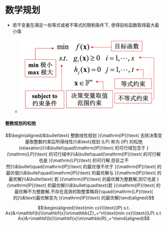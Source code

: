 # 数学规划

- 若干变量在满足一些等式或者不等式的限制条件下, 使得目标函数取得最大最小值

    - ![image_2024-06-23-09-50-27](img/image_2024-06-23-09-50-27.png) 

#### 整数规划的松弛

$$\begin{aligned}&\bullet\text{ 整数线性规划 }(\mathrm{IP})\text{ 去除决策变量取整数约束后所得线性}\\&\text{规划 (LP) 称为 (IP) 的松弛(relaxation)}\\&\bullet\quad(\mathrm{IP})\text{ 的可行域包含于 }(\mathrm{LP})\text{ 的可行域中}\\&\bullet\quad(\mathrm{IP})\text{ 的可行解也是 }(\mathrm{LP})\text{ 的可行解,但反之不然}\\&\bullet\quad(\mathrm{IP})\text{ 的最优值不优于 }(\mathrm{IP})\text{ 的最优值}\\&\bullet\quad(\mathrm{IP})\text{ 的最优解与 }(\mathrm{IP})\text{ 的最优解}\\&\bullet\text{ 若 }(\mathrm{IP})\text{ 的最优解为整数解,则它也是 }(\mathrm{IP})\text{ 的最优解}\\&\bullet\quad\text{若 }(\mathrm{IP})\text{ 的最优解不为整数解,不存在高效的取整策略将}\quad(\mathrm{LP})\text{ 的}\\&\text{最优解变为 }(\mathrm{IP})\text{ 的最优解}\end{aligned}$$

$$\begin{aligned}\text{min cx}\\\text{(IP) s.t. Ax}&=\mathbf{b}\\\mathbf{x}\in\mathbb{Z}_+^n\\\text{min cx}\\\text{(LP) s.t. Ax}&=\mathbf{b}\\\mathbf{x}\in\mathbb{R}_+^n\end{aligned}$$
